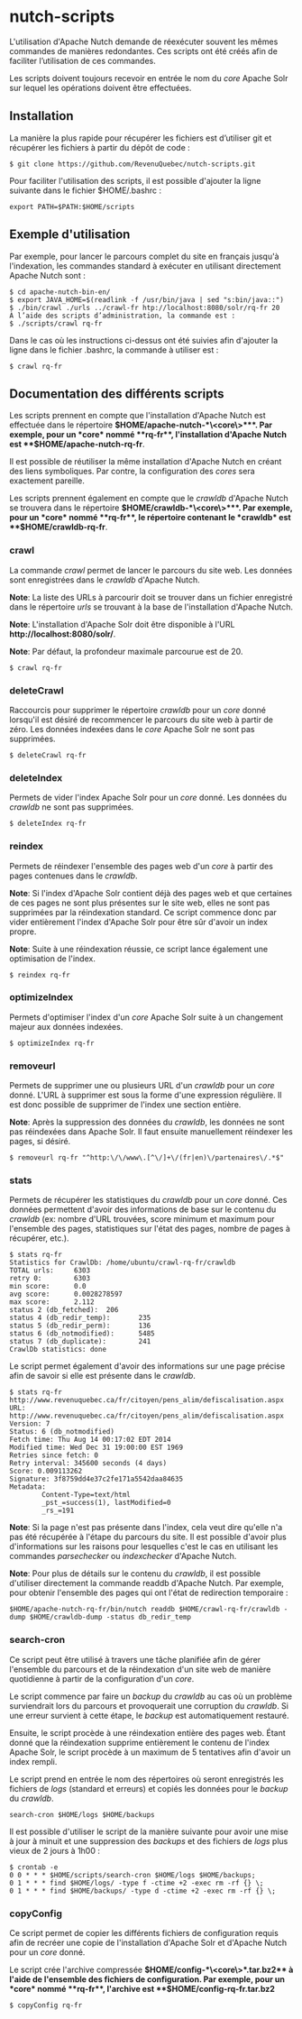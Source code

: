 nutch-scripts
=============

L'utilisation d'Apache Nutch demande de réexécuter souvent les mêmes commandes de
manières redondantes. Ces scripts ont été créés afin de faciliter l’utilisation de ces commandes.

Les scripts doivent toujours recevoir en entrée le nom du *core* Apache Solr sur lequel les opérations doivent être effectuées.

## Installation

La manière la plus rapide pour récupérer les fichiers est d’utiliser git et récupérer les fichiers à
partir du dépôt de code :
```
$ git clone https://github.com/RevenuQuebec/nutch-scripts.git
```

Pour faciliter l'utilisation des scripts, il est possible d'ajouter la ligne suivante dans le fichier
$HOME/.bashrc :
```
export PATH=$PATH:$HOME/scripts
```

## Exemple d'utilisation

Par exemple, pour lancer le parcours complet du site en français jusqu'à l'indexation, les
commandes standard à exécuter en utilisant directement Apache Nutch sont :
```
$ cd apache-nutch-bin-en/
$ export JAVA_HOME=$(readlink -f /usr/bin/java | sed "s:bin/java::")
$ ./bin/crawl ./urls ../crawl-fr htp://localhost:8080/solr/rq-fr 20
À l’aide des scripts d’administration, la commande est :
$ ./scripts/crawl rq-fr
```

Dans le cas où les instructions ci-dessus ont été suivies afin d'ajouter la ligne
dans le fichier .bashrc, la commande à utiliser est :
```
$ crawl rq-fr
```

## Documentation des différents scripts

Les scripts prennent en compte que l'installation d'Apache Nutch est effectuée dans le répertoire **$HOME/apache-nutch-*\<core\>***. Par exemple, pour un *core* nommé **rq-fr**, l'installation d'Apache Nutch est **$HOME/apache-nutch-rq-fr**.

Il est possible de réutiliser la même installation d'Apache Nutch en créant des liens symboliques. Par contre, la configuration des *cores* sera exactement pareille.

Les scripts prennent également en compte que le *crawldb* d'Apache Nutch se trouvera dans le répertoire **$HOME/crawldb-*\<core\>***. Par exemple, pour un *core* nommé **rq-fr**, le répertoire contenant le *crawldb* est **$HOME/crawldb-rq-fr**.

### crawl

La commande *crawl* permet de lancer le parcours du site web. Les données sont enregistrées dans le *crawldb* d'Apache Nutch.

**Note**: La liste des URLs à parcourir doit se trouver dans un fichier enregistré dans le répertoire *urls* se trouvant à la base de l'installation d'Apache Nutch.

**Note**: L'installation d'Apache Solr doit être disponible à l'URL **http://localhost:8080/solr/**.

**Note**: Par défaut, la profondeur maximale parcourue est de 20.

```
$ crawl rq-fr
```

### deleteCrawl

Raccourcis pour supprimer le répertoire *crawldb* pour un *core* donné lorsqu'il est désiré de recommencer le parcours du site web à partir de zéro. Les données indexées dans le *core* Apache Solr ne sont pas supprimées.

```
$ deleteCrawl rq-fr
```

### deleteIndex

Permets de vider l'index Apache Solr pour un *core* donné. Les données du *crawldb* ne sont pas supprimées.

```
$ deleteIndex rq-fr
```

### reindex

Permets de réindexer l'ensemble des pages web d'un *core* à partir des pages contenues dans le *crawldb*.

**Note**: Si l'index d'Apache Solr contient déjà des pages web et que certaines de ces pages ne sont plus présentes sur le site web, elles ne sont pas supprimées par la réindexation standard. Ce script commence donc par vider entièrement l'index d'Apache Solr pour être sûr d'avoir un index propre.

**Note**: Suite à une réindexation réussie, ce script lance également une optimisation de l'index.

```
$ reindex rq-fr
```

### optimizeIndex

Permets d'optimiser l'index d'un *core* Apache Solr suite à un changement majeur aux données indexées.

```
$ optimizeIndex rq-fr
```

### removeurl

Permets de supprimer une ou plusieurs URL d'un *crawldb* pour un *core* donné. L'URL à supprimer est sous la forme d'une expression régulière. Il est donc possible de supprimer de l'index une section entière.

**Note**: Après la suppression des données du *crawldb*, les données ne sont pas réindexées dans Apache Solr. Il faut ensuite manuellement réindexer les pages, si désiré.

```
$ removeurl rq-fr "^http:\/\/www\.[^\/]+\/(fr|en)\/partenaires\/.*$"
```

### stats

Permets de récupérer les statistiques du *crawldb* pour un *core* donné. Ces données permettent d'avoir des informations de base sur le contenu du *crawldb* (ex: nombre d'URL trouvées, score minimum et maximum pour l'ensemble des pages, statistiques sur l'état des pages, nombre de pages à récupérer, etc.).

```
$ stats rq-fr
Statistics for CrawlDb: /home/ubuntu/crawl-rq-fr/crawldb
TOTAL urls:     6303
retry 0:        6303
min score:      0.0
avg score:      0.0028278597
max score:      2.112
status 2 (db_fetched):  206
status 4 (db_redir_temp):       235
status 5 (db_redir_perm):       136
status 6 (db_notmodified):      5485
status 7 (db_duplicate):        241
CrawlDb statistics: done
```

Le script permet également d'avoir des informations sur une page précise afin de savoir si elle est présente dans le *crawldb*.

```
$ stats rq-fr http://www.revenuquebec.ca/fr/citoyen/pens_alim/defiscalisation.aspx
URL: http://www.revenuquebec.ca/fr/citoyen/pens_alim/defiscalisation.aspx
Version: 7
Status: 6 (db_notmodified)
Fetch time: Thu Aug 14 00:17:02 EDT 2014
Modified time: Wed Dec 31 19:00:00 EST 1969
Retries since fetch: 0
Retry interval: 345600 seconds (4 days)
Score: 0.009113262
Signature: 3f8759dd4e37c2fe171a5542daa84635
Metadata:
        Content-Type=text/html
        _pst_=success(1), lastModified=0
        _rs_=191
```

**Note**: Si la page n'est pas présente dans l'index, cela veut dire qu'elle n'a pas été récupérée à l'étape du parcours du site. Il est possible d'avoir plus d'informations sur les raisons pour lesquelles c'est le cas en utilisant les commandes *parsechecker* ou *indexchecker* d'Apache Nutch.

**Note**: Pour plus de détails sur le contenu du *crawldb*, il est possible d'utiliser directement la commande readdb d'Apache Nutch. Par exemple, pour obtenir l'ensemble des pages qui ont l'état de redirection temporaire :
```
$HOME/apache-nutch-rq-fr/bin/nutch readdb $HOME/crawl-rq-fr/crawldb -dump $HOME/crawldb-dump -status db_redir_temp
```

### search-cron

Ce script peut être utilisé à travers une tâche planifiée afin de gérer l'ensemble du parcours et de la réindexation d'un site web de manière quotidienne à partir de la configuration d'un *core*.

Le script commence par faire un *backup* du *crawldb* au cas où un problème surviendrait lors du parcours et provoquerait une corruption du *crawldb*. Si une erreur survient à cette étape, le *backup* est automatiquement restauré.

Ensuite, le script procède à une réindexation entière des pages web. Étant donné que la réindexation supprime entièrement le contenu de l'index Apache Solr, le script procède à un maximum de 5 tentatives afin d'avoir un index rempli.

Le script prend en entrée le nom des répertoires où seront enregistrés les fichiers de *logs* (standard et erreurs) et copiés les données pour le *backup* du *crawldb*.

```
search-cron $HOME/logs $HOME/backups
```

Il est possible d'utiliser le script de la manière suivante pour avoir une mise à jour à minuit et une suppression des *backups* et des fichiers de *logs* plus vieux de 2 jours à 1h00 :
```
$ crontab -e
0 0 * * * $HOME/scripts/search-cron $HOME/logs $HOME/backups;
0 1 * * * find $HOME/logs/ -type f -ctime +2 -exec rm -rf {} \;
0 1 * * * find $HOME/backups/ -type d -ctime +2 -exec rm -rf {} \;
```

### copyConfig

Ce script permet de copier les différents fichiers de configuration requis afin de recréer une copie de l'installation d'Apache Solr et d'Apache Nutch pour un *core* donné.

Le script crée l'archive compressée **$HOME/config-*\<core\>*.tar.bz2** à l'aide de l'ensemble des fichiers de configuration. Par exemple, pour un *core* nommé **rq-fr**, l'archive est **$HOME/config-rq-fr.tar.bz2**

```
$ copyConfig rq-fr
```
